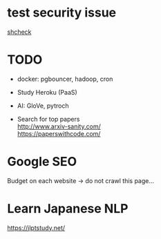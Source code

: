 # test security issue
[shcheck](https://github.com/meliot/shcheck)

# TODO
* docker: pgbouncer, hadoop, cron
* Study Heroku (PaaS)
* AI: GloVe, pytroch

* Search for top papers  
http://www.arxiv-sanity.com/  
https://paperswithcode.com/  

# Google SEO
Budget on each website -> do not crawl this page...

# Learn Japanese NLP
https://jlptstudy.net/

